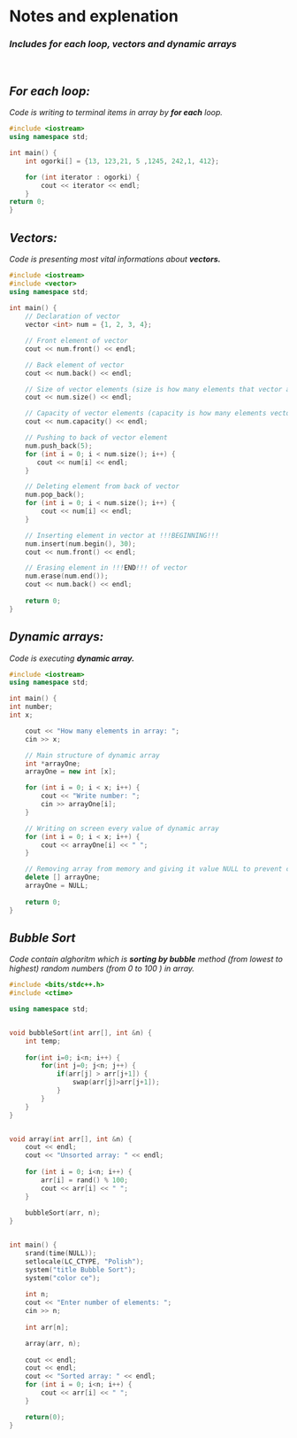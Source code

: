 # Notes and explenation
### ***Includes for each loop, vectors and dynamic arrays***
<br>


## *For each loop:*
*Code is writing to terminal items in array by **for each** loop.*
```c++
#include <iostream>
using namespace std;

int main() {
    int ogorki[] = {13, 123,21, 5 ,1245, 242,1, 412};

    for (int iterator : ogorki) {
        cout << iterator << endl;
    }
return 0;
}
```

## *Vectors:*
*Code is presenting most vital informations about **vectors.***
```c++
#include <iostream>
#include <vector>
using namespace std;
 
int main() {
    // Declaration of vector
    vector <int> num = {1, 2, 3, 4};

    // Front element of vector
    cout << num.front() << endl;

    // Back element of vector
    cout << num.back() << endl;

    // Size of vector elements (size is how many elements that vector actually holds in the moment)
    cout << num.size() << endl;

    // Capacity of vector elements (capacity is how many elements vector can hold(reserved space))
    cout << num.capacity() << endl;

    // Pushing to back of vector element
    num.push_back(5);
    for (int i = 0; i < num.size(); i++) {
       cout << num[i] << endl;
    }

    // Deleting element from back of vector
    num.pop_back();
    for (int i = 0; i < num.size(); i++) {
        cout << num[i] << endl;
    }

    // Inserting element in vector at !!!BEGINNING!!! 
    num.insert(num.begin(), 30);
    cout << num.front() << endl;

    // Erasing element in !!!END!!! of vector
    num.erase(num.end());
    cout << num.back() << endl;
    
    return 0;
}
```

## *Dynamic arrays:*
*Code is executing **dynamic array.***
```c++
#include <iostream>
using namespace std;

int main() {
int number;
int x;

    cout << "How many elements in array: ";
    cin >> x;

    // Main structure of dynamic array
    int *arrayOne;
    arrayOne = new int [x];

    for (int i = 0; i < x; i++) {
        cout << "Write number: ";
        cin >> arrayOne[i];
    }

    // Writing on screen every value of dynamic array
    for (int i = 0; i < x; i++) {
        cout << arrayOne[i] << " ";
    }

    // Removing array from memory and giving it value NULL to prevent crashes
    delete [] arrayOne;
    arrayOne = NULL;
    
    return 0;
}

```

## *Bubble Sort*
*Code contain alghoritm which is **sorting by bubble** method (from lowest to highest) random numbers (from 0 to 100 ) in array.*
```c++
#include <bits/stdc++.h>
#include <ctime>

using namespace std;


void bubbleSort(int arr[], int &n) {
	int temp;
	
	for(int i=0; i<n; i++) {
		for(int j=0; j<n; j++) {
			if(arr[j] > arr[j+1]) {
				swap(arr[j]>arr[j+1]);
			}
		}
	}
}


void array(int arr[], int &n) {
	cout << endl;
	cout << "Unsorted array: " << endl;
	
	for (int i = 0; i<n; i++) {
		arr[i] = rand() % 100;
		cout << arr[i] << " "; 
	}
	
	bubbleSort(arr, n);
}


int main() {
	srand(time(NULL));
	setlocale(LC_CTYPE, "Polish");
	system("title Bubble Sort");
	system("color ce");
	
	int n;
	cout << "Enter number of elements: ";
	cin >> n;
	
	int arr[n];

	array(arr, n);
	
	cout << endl;
	cout << endl;
	cout << "Sorted array: " << endl;
	for (int i = 0; i<n; i++) {
		cout << arr[i] << " "; 
	}

    return(0);
}
```
